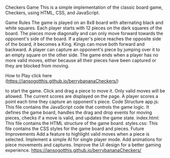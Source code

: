 Checkers Game This is a simple implementation of the classic board game, Checkers, using HTML, CSS, and JavaScript.

Game Rules The game is played on an 8x8 board with alternating black and white squares. Each player starts with 12 pieces on the dark squares of the board. The pieces move diagonally and can only move forward towards the opponent's side of the board. If a player's piece reaches the opposite side of the board, it becomes a King. Kings can move both forward and backward. A player can capture an opponent's piece by jumping over it to an empty square on the other side. The game ends when a player has no more valid moves, either because all their pieces have been captured or they are blocked from moving.

How to Play 
click here
(https://iansogotthis.github.io/berrybananaCheckers/)

to start the game. Click and drag a piece to move it. Only valid moves will be allowed. The current scores are displayed on the page. A player scores a point each time they capture an opponent's piece. Code Structure app.js: This file contains the JavaScript code that controls the game logic. It defines the game board, handles the drag and drop events for moving pieces, checks if a move is valid, and updates the game state. index.html: This file contains the HTML structure of the game board. styles.css: This file contains the CSS styles for the game board and pieces. Future Improvements Add a feature to highlight valid moves when a piece is selected. Implement a simple AI for single player mode. Add animations for piece movements and captures. Improve the UI design for a better gaming experience.
https://iansogotthis.github.io/berrybananaCheckers/
